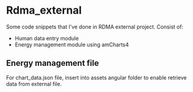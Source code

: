 # Rdma_external
Some code snippets that I've done in RDMA external project. Consist of:
- Human data entry module
- Energy management module using amCharts4

## Energy management file
For chart_data.json file, insert into assets angular folder to enable retrieve data from external file.



